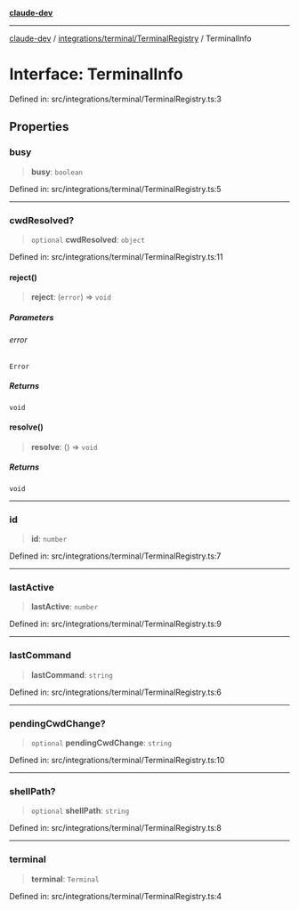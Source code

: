[**claude-dev**](../../../../README.md)

***

[claude-dev](../../../../README.md) / [integrations/terminal/TerminalRegistry](../README.md) / TerminalInfo

# Interface: TerminalInfo

Defined in: src/integrations/terminal/TerminalRegistry.ts:3

## Properties

### busy

> **busy**: `boolean`

Defined in: src/integrations/terminal/TerminalRegistry.ts:5

***

### cwdResolved?

> `optional` **cwdResolved**: `object`

Defined in: src/integrations/terminal/TerminalRegistry.ts:11

#### reject()

> **reject**: (`error`) => `void`

##### Parameters

###### error

`Error`

##### Returns

`void`

#### resolve()

> **resolve**: () => `void`

##### Returns

`void`

***

### id

> **id**: `number`

Defined in: src/integrations/terminal/TerminalRegistry.ts:7

***

### lastActive

> **lastActive**: `number`

Defined in: src/integrations/terminal/TerminalRegistry.ts:9

***

### lastCommand

> **lastCommand**: `string`

Defined in: src/integrations/terminal/TerminalRegistry.ts:6

***

### pendingCwdChange?

> `optional` **pendingCwdChange**: `string`

Defined in: src/integrations/terminal/TerminalRegistry.ts:10

***

### shellPath?

> `optional` **shellPath**: `string`

Defined in: src/integrations/terminal/TerminalRegistry.ts:8

***

### terminal

> **terminal**: `Terminal`

Defined in: src/integrations/terminal/TerminalRegistry.ts:4
